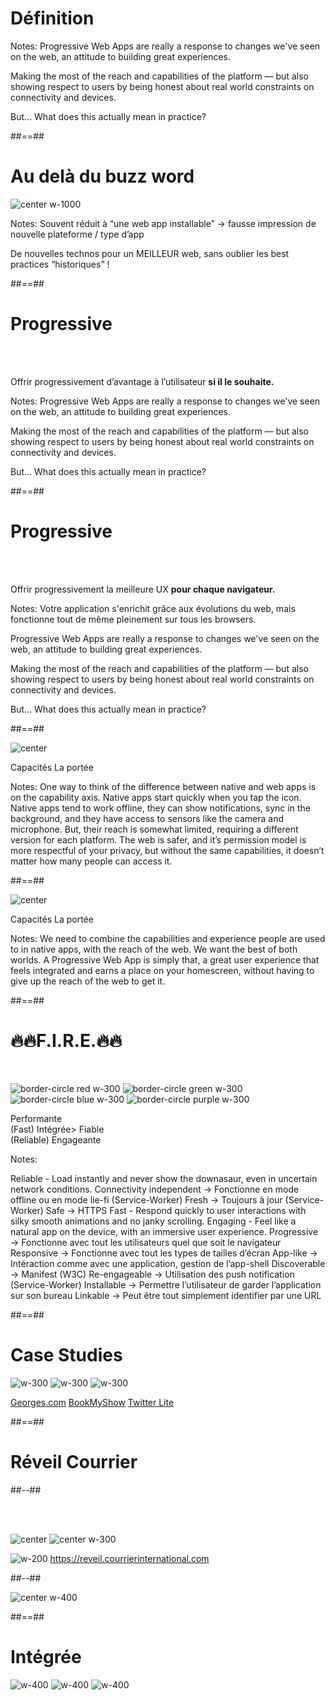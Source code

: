 
<!-- .slide: class="transition-white sfeir-bg-blue" -->

# Définition

Notes:
Progressive Web Apps are really a response to changes we've seen on the web, an attitude to building great experiences.

Making the most of the reach and capabilities of the platform — but also showing respect to users by being honest about real world constraints on connectivity and devices.

But... What does this actually mean in practice?


##==##

# Au delà du buzz word

![center w-1000](./assets/images/buzz_words.png)

Notes:
Souvent réduit à “une web app installable” -> fausse impression de nouvelle plateforme / type d’app

De nouvelles technos pour un MEILLEUR web, sans oublier les best practices “historiques” !

##==##

# Progressive
<!-- .element: class="center-big" -->

<br><br>

Offrir progressivement d’avantage à l’utilisateur **si il le souhaite.**

<!-- .element: class="center-big fragment" -->

Notes:
Progressive Web Apps are really a response to changes we've seen on the web, an attitude to building great experiences.

Making the most of the reach and capabilities of the platform — but also showing respect to users by being honest about real world constraints on connectivity and devices.

But... What does this actually mean in practice?

##==##


# Progressive
<!-- .element: class="center-big" -->

<br><br>

Offrir progressivement la meilleure UX **pour chaque navigateur.**

<!-- .element: class="center-big fragment" -->

Notes:
Votre application s'enrichit grâce aux évolutions du web, mais fonctionne tout de même pleinement sur tous les browsers.

Progressive Web Apps are really a response to changes we've seen on the web, an attitude to building great experiences.

Making the most of the reach and capabilities of the platform — but also showing respect to users by being honest about real world constraints on connectivity and devices.

But... What does this actually mean in practice?

##==##

![center](./assets/images/before_target.png)

<span class="target-capacities">Capacités</span>
<span class="target-touch">La portée</span>

Notes:
One way to think of the difference between native and web apps is on the capability axis.
Native apps start quickly when you tap the icon. Native apps tend to work offline, they can show notifications, sync in the background, and they have access to sensors like the camera and microphone.
But, their reach is somewhat limited, requiring a different version for each platform.
The web is safer, and it’s permission model is more respectful of your privacy, but without the same capabilities, it doesn’t matter how many people can access it.

##==##

![center](./assets/images/after_target.png)

<span class="target-capacities">Capacités</span>
<span class="target-touch">La portée</span>

Notes:
We need to combine the capabilities and experience people are used to in native apps, with the reach of the web.
We want the best of both worlds.
A Progressive Web App is simply that, a great user experience that feels integrated and earns a place on your homescreen, without having to give up the reach of the web to get it.

##==##

<!-- .slide: class="flex-row" -->

# 🔥🔥F.I.R.E.🔥🔥

<br>

![border-circle red w-300](./assets/images/performante_icon.png)
![border-circle green w-300](./assets/images/integrated_icon.png)
![border-circle blue w-300](./assets/images/fiable_icon.png)
![border-circle purple w-300](./assets/images/engaging_icon.png)

<p>
<span class="center">Performante<br>(Fast)</span>
<span class="center">Intégrée></span>
<span class="center">Fiable<br>(Reliable)</span>
<span class="center">Engageante</span>
</p>

Notes:

Reliable - Load instantly and never show the downasaur, even in uncertain network conditions.
Connectivity independent → Fonctionne en mode offline ou en mode lie-fi (Service-Worker)
Fresh → Toujours à jour (Service-Worker)
Safe → HTTPS
Fast - Respond quickly to user interactions with silky smooth animations and no janky scrolling.
Engaging - Feel like a natural app on the device, with an immersive user experience.
Progressive → Fonctionne avec tout les utilisateurs quel que soit le navigateur
Responsive → Fonctionne avec tout les types de tailles d’écran
App-like → Intéraction comme avec une application, gestion de l’app-shell
Discoverable → Manifest (W3C)
Re-engageable → Utilisation des push notification (Service-Worker)
Installable → Permettre l’utilisateur de garder l’application sur son bureau
Linkable → Peut être tout simplement identifier par une URL


##==##

<!-- .slide: class="flex-row" -->

# Case Studies

![w-300](./assets/images/screenshot_georges.png)
![w-300](./assets/images/gabary_phone_book_my_show.png)
![w-300](./assets/images/gabary_phone_twitter-lite.png)

<p>
<span class="center"><a href="https://developers.google.com/web/showcase/2018/asda-george" target="_blank">Georges.com</a></span>
<span class="center"><a href="https://developers.google.com/web/showcase/2017/bookmyshow" target="_blank">BookMyShow</a></span>
<span class="center"><a href="https://developers.google.com/web/showcase/2017/twitter" target="_blank">Twitter Lite</a></span>
</p>

##==##

<!-- .slide: class="two-column-layout" -->

# Réveil Courrier

##--##

<br><br>

![center](./assets/images/courrier_international.png)
![center w-300](./assets/images/logo_sfeir_bleu_orange.png)


![w-200](./assets/images/logo_courrier_international.png)
https://reveil.courrierinternational.com
<!-- .element: class="float-right" style="top:-100px; margin-left:50px;"-->



##--##

![center w-400](./assets/images/gabary_phone_courrier_international.png)

##==##

<!-- .slide: class="flex-row" -->

# Intégrée

![w-400](./assets/images/screenshot_integrated.png)
![w-400](./assets/images/screenshot_integrated_2.png)
![w-400](./assets/images/screenshot_integrated_3.png)